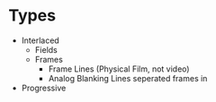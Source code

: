 # Types
- Interlaced
	- Fields
	- Frames
		- Frame Lines (Physical Film, not video)
		- Analog Blanking Lines seperated frames in 
- Progressive